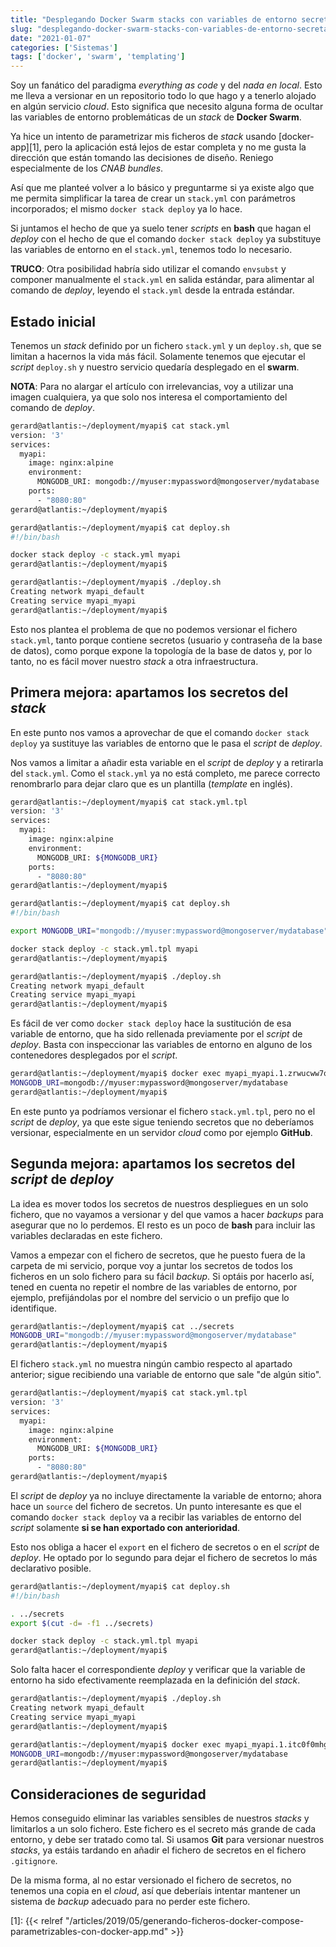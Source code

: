 ```yaml
---
title: "Desplegando Docker Swarm stacks con variables de entorno secretas"
slug: "desplegando-docker-swarm-stacks-con-variables-de-entorno-secretas"
date: "2021-01-07"
categories: ['Sistemas']
tags: ['docker', 'swarm', 'templating']
---
```


Soy un fanático del paradigma *everything as code* y del *nada en local*.
Esto me lleva a versionar en un repositorio todo lo que hago y a tenerlo alojado
en algún servicio *cloud*. Esto significa que necesito alguna forma de ocultar
las variables de entorno problemáticas de un *stack* de **Docker Swarm**.<!--more-->

Ya hice un intento de parametrizar mis ficheros de *stack* usando [docker-app][1],
pero la aplicación está lejos de estar completa y no me gusta la dirección que
están tomando las decisiones de diseño. Reniego especialmente de los *CNAB bundles*.

Así que me planteé volver a lo básico y preguntarme si ya existe algo que me
permita simplificar la tarea de crear un `stack.yml` con parámetros incorporados;
el mismo `docker stack deploy` ya lo hace.

Si juntamos el hecho de que ya suelo tener *scripts* en **bash** que hagan el
*deploy* con el hecho de que el comando `docker stack deploy` ya substituye
las variables de entorno en el `stack.yml`, tenemos todo lo necesario.

**TRUCO**: Otra posibilidad habría sido utilizar el comando `envsubst` y componer
manualmente el `stack.yml` en salida estándar, para alimentar al comando de *deploy*,
leyendo el `stack.yml` desde la entrada estándar.

## Estado inicial

Tenemos un *stack* definido por un fichero `stack.yml` y un `deploy.sh`, que se
limitan a hacernos la vida más fácil. Solamente tenemos que ejecutar el *script*
`deploy.sh` y nuestro servicio quedaría desplegado en el **swarm**.

**NOTA**: Para no alargar el artículo con irrelevancias, voy a utilizar una imagen
cualquiera, ya que solo nos interesa el comportamiento del comando de *deploy*.

```bash
gerard@atlantis:~/deployment/myapi$ cat stack.yml 
version: '3'
services:
  myapi:
    image: nginx:alpine
    environment:
      MONGODB_URI: mongodb://myuser:mypassword@mongoserver/mydatabase
    ports:
      - "8080:80"
gerard@atlantis:~/deployment/myapi$ 
```

```bash
gerard@atlantis:~/deployment/myapi$ cat deploy.sh 
#!/bin/bash

docker stack deploy -c stack.yml myapi
gerard@atlantis:~/deployment/myapi$ 
```

```bash
gerard@atlantis:~/deployment/myapi$ ./deploy.sh 
Creating network myapi_default
Creating service myapi_myapi
gerard@atlantis:~/deployment/myapi$ 
```

Esto nos plantea el problema de que no podemos versionar el fichero `stack.yml`,
tanto porque contiene secretos (usuario y contraseña de la base de datos),
como porque expone la topología de la base de datos y, por lo tanto, no es
fácil mover nuestro *stack* a otra infraestructura.

## Primera mejora: apartamos los secretos del *stack*

En este punto nos vamos a aprovechar de que el comando `docker stack deploy`
ya sustituye las variables de entorno que le pasa el *script* de *deploy*.

Nos vamos a limitar a añadir esta variable en el *script* de *deploy* y a
retirarla del `stack.yml`. Como el `stack.yml` ya no está completo, me parece
correcto renombrarlo para dejar claro que es un plantilla (*template* en inglés).

```bash
gerard@atlantis:~/deployment/myapi$ cat stack.yml.tpl 
version: '3'
services:
  myapi:
    image: nginx:alpine
    environment:
      MONGODB_URI: ${MONGODB_URI}
    ports:
      - "8080:80"
gerard@atlantis:~/deployment/myapi$ 
```

```bash
gerard@atlantis:~/deployment/myapi$ cat deploy.sh 
#!/bin/bash

export MONGODB_URI="mongodb://myuser:mypassword@mongoserver/mydatabase"

docker stack deploy -c stack.yml.tpl myapi
gerard@atlantis:~/deployment/myapi$ 
```

```bash
gerard@atlantis:~/deployment/myapi$ ./deploy.sh 
Creating network myapi_default
Creating service myapi_myapi
gerard@atlantis:~/deployment/myapi$ 
```

Es fácil de ver como `docker stack deploy` hace la sustitución de esa variable
de entorno, que ha sido rellenada previamente por el *script* de *deploy*.
Basta con inspeccionar las variables de entorno en alguno de los contenedores
desplegados por el *script*.

```bash
gerard@atlantis:~/deployment/myapi$ docker exec myapi_myapi.1.zrwucww7qz89k33acncdd79co env | grep MONGO
MONGODB_URI=mongodb://myuser:mypassword@mongoserver/mydatabase
gerard@atlantis:~/deployment/myapi$ 
```

En este punto ya podríamos versionar el fichero `stack.yml.tpl`, pero no el
*script* de *deploy*, ya que este sigue teniendo secretos que no deberíamos
versionar, especialmente en un servidor *cloud* como por ejemplo **GitHub**.

## Segunda mejora: apartamos los secretos del *script* de *deploy*

La idea es mover todos los secretos de nuestros despliegues en un solo fichero,
que no vayamos a versionar y del que vamos a hacer *backups* para asegurar que
no lo perdemos. El resto es un poco de **bash** para incluir las variables
declaradas en este fichero.

Vamos a empezar con el fichero de secretos, que he puesto fuera de la carpeta
de mi servicio, porque voy a juntar los secretos de todos los ficheros en un
solo fichero para su fácil *backup*. Si optáis por hacerlo así, tened en cuenta
no repetir el nombre de las variables de entorno, por ejemplo, prefijándolas
por el nombre del servicio o un prefijo que lo identifique.

```bash
gerard@atlantis:~/deployment/myapi$ cat ../secrets 
MONGODB_URI="mongodb://myuser:mypassword@mongoserver/mydatabase"
gerard@atlantis:~/deployment/myapi$ 
```

El fichero `stack.yml` no muestra ningún cambio respecto al apartado anterior;
sigue recibiendo una variable de entorno que sale "de algún sitio".

```bash
gerard@atlantis:~/deployment/myapi$ cat stack.yml.tpl 
version: '3'
services:
  myapi:
    image: nginx:alpine
    environment:
      MONGODB_URI: ${MONGODB_URI}
    ports:
      - "8080:80"
gerard@atlantis:~/deployment/myapi$ 
```

El *script* de *deploy* ya no incluye directamente la variable de entorno;
ahora hace un `source` del fichero de secretos. Un punto interesante es que
el comando `docker stack deploy` va a recibir las variables de entorno del
*script* solamente **si se han exportado con anterioridad**.

Esto nos obliga a hacer el `export` en el fichero de secretos o en el *script*
de *deploy*. He optado por lo segundo para dejar el fichero de secretos lo
más declarativo posible.

```bash
gerard@atlantis:~/deployment/myapi$ cat deploy.sh 
#!/bin/bash

. ../secrets
export $(cut -d= -f1 ../secrets)

docker stack deploy -c stack.yml.tpl myapi
gerard@atlantis:~/deployment/myapi$ 
```

Solo falta hacer el correspondiente *deploy* y verificar que la variable de
entorno ha sido efectivamente reemplazada en la definición del *stack*.

```bash
gerard@atlantis:~/deployment/myapi$ ./deploy.sh 
Creating network myapi_default
Creating service myapi_myapi
gerard@atlantis:~/deployment/myapi$ 
```

```bash
gerard@atlantis:~/deployment/myapi$ docker exec myapi_myapi.1.itc0f0mhg2tg7nt7ok8n4oqfn env | grep MONGO
MONGODB_URI=mongodb://myuser:mypassword@mongoserver/mydatabase
gerard@atlantis:~/deployment/myapi$ 
```

## Consideraciones de seguridad

Hemos conseguido eliminar las variables sensibles de nuestros *stacks* y limitarlos
a un solo fichero. Este fichero es el secreto más grande de cada entorno, y debe
ser tratado como tal. Si usamos **Git** para versionar nuestros *stacks*, ya estáis
tardando en añadir el fichero de secretos en el fichero `.gitignore`.

De la misma forma, al no estar versionado el fichero de secretos, no tenemos una
copia en el *cloud*, así que deberíais intentar mantener un sistema de *backup*
adecuado para no perder este fichero.

[1]: {{< relref "/articles/2019/05/generando-ficheros-docker-compose-parametrizables-con-docker-app.md" >}}
